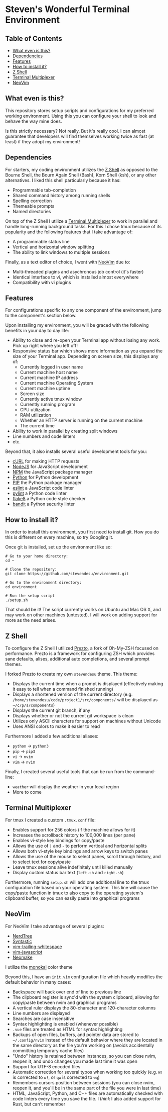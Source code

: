 # Steven's Wonderful Terminal Environment

## Table of Contents

 - [What even is this?](#what-even-is-this)
 - [Dependencies](#dependencies)
 - [Features](#features)
 - [How to install it?](#how-to-install-it)
 - [Z Shell](#z-shell)
 - [Terminal Multiplexer](#terminal-multiplexer)
 - [NeoVim](#neovim)

## What even is this?

This repository stores setup scripts and configurations for my preferred
working environment. Using this you can configure your shell to look and
behave the way mine does.

Is this strictly necessary? Not really. But it's really cool. I can almost
guarantee that developers will find themselves working twice as fast (at
least) if they adopt my environment!

## Dependencies

For starters, my coding environment utilizes the
[Z Shell](http://zsh.sourceforge.net/) as opposed to the Bourne Shell, the
Bourn Again Shell (Bash), Korn Shell (ksh), or any other alternatives. I liked
this shell particularly because it has:

 - Programmable tab-completion
 - Shared command history among running shells
 - Spelling correction
 - Themeable prompts
 - Named directories

On top of the Z Shell I utilize a
[Terminal Multiplexer](https://github.com/tmux/tmux/wiki) to work in parallel
and handle long-running background tasks. For this I chose tmux because of its
popularity and the following features that I take advantage of:

 - A programmable status line
 - Vertical and horizontal window splitting
 - The ability to link windows to multiple sessions

Finally, as a text editor of choice, I went with [NeoVim](https://neovim.io/)
due to:

 - Multi-threaded plugins and asychronous job control (it's faster)
 - Identical interface to vi, which is installed almost everywhere
 - Compatibility with vi plugins

## Features

For configurations specific to any one component of the environment, jump to
the component's section below.

Upon installing my environment, you will be graced with the following benefits
in your day to day life:

 - Ability to close and re-open your Terminal app without losing any work.
   Pick up right where you left off!
 - Responsive status bar which shows more information as you expand the size
   of your Terminal app. Depending on screen size, this displays any of:
     - Currently logged in user name
	 - Current machine host name
	 - Current machine IP address
	 - Current machine Operating System
	 - Current machine uptime
	 - Screen size
	 - Currently active tmux window
	 - Currently running program
	 - CPU utilization
	 - RAM utilization
	 - Whether an HTTP server is running on the current machine
	 - The current time
 - Ability to work in parallel by creating split windows
 - Line numbers and code linters
 - etc.

Beyond that, it also installs several useful development tools for you:

 - [cURL](https://curl.haxx.se/) for making HTTP requests
 - [NodeJS](https://nodejs.org/en/) for JavaScript development
 - [NPM](https://www.npmjs.com/) the JavaScript package manager
 - [Python](https://www.python.org/) for Python development
 - [PIP](https://pypi.org/project/pip/) the Python package manager
 - [eslint](https://eslint.org/) a JavaScript code linter
 - [pylint](https://www.pylint.org/) a Python code linter
 - [flake8](https://pypi.org/project/flake8/) a Python code style checker
 - [bandit](https://pypi.org/project/bandit/) a Python security linter

## How to install it?

In order to install this environment, you first need to install git. How you
do this is different on every machine, so try Googling it.

Once git is installed, set up the environment like so:

```
# Go to your home directory:
cd ~

# Clone the repository:
git clone https://github.com/stevendesu/environment.git

# Go to the environment directory:
cd environment

# Run the setup script
./setup.sh
```

That should be it! The script currently works on Ubuntu and Mac OS X, and may
work on other machines (untested). I will work on adding support for more as
the need arises.

## Z Shell

To configure the Z Shell I utilized
[Prezto](https://github.com/sorin-ionescu/prezto), a fork of Oh-My-ZSH focused
on performance. Prezto is a framework for configuring ZSH which provides sane
defaults, alises, additional auto completions, and several prompt themes.

I forked Prezto to create my own `stevendesu` theme. This theme:

 - Displays the current time when a prompt is displayed (effectively making it
   easy to tell when a command finished running)
 - Displays a shortened version of the current directory (e.g.
   `/home/stevendesu/code/project1/src/components/` will be displayed as
   `~/c/p/s/components`)
 - Displays the current git branch, if any
 - Displays whether or not the current git workspace is clean
 - Utilizes only ASCII characters for support on machines without Unicode
 - Uses ANSI colors to make it easier to read

Furthermore I added a few additional aliases:

 - `python` -> `python3`
 - `pip` -> `pip3`
 - `vi` -> `nvim`
 - `vim` -> `nvim`

Finally, I created several useful tools that can be run from the command-line:

 - `weather` will display the weather in your local region
 - More to come

## Terminal Multiplexer

For tmux I created a custom `.tmux.conf` file:

 - Enables support for 256 colors (if the machine allows for it)
 - Increases the scrollback history to 100,000 lines (per pane)
 - Enables vi-style key bindings for copy/paste
 - Allows the use of `|` and `-` to perform vertical and horizontal splits
 - Allows both vi-style key bindings and arrow keys to switch panes
 - Allows the use of the mouse to select panes, scroll through history, and
   to select text for copy/paste
 - Leave tmux sessions alive indefinitely until killed manually
 - Display custom status bar text (`left.sh` and `right.sh`)

Furthermore, running `setup.sh` will add one additional line to the tmux
configuration file based on your operating system. This line will cause the
copy/paste function in tmux to also copy to the operating system's clipboard
buffer, so you can easily paste into graphical programs

## NeoVim

For NeoVim I take advantage of several plugins:

 - [NerdTree](https://github.com/scrooloose/nerdtree)
 - [Syntastic](https://github.com/vim-syntastic/syntastic)
 - [vim-trailing-whitespace](https://github.com/bronson/vim-trailing-whitespace)
 - [vim-javascript](https://github.com/pangloss/vim-javascript)
 - [Neomake](https://github.com/neomake/neomake)

I utilize the [monokai](https://github.com/sickill/vim-monokai) color theme

Beyond this, I have an `init.vim` configuration file which heavily modifies
the default behavior in many cases:

 - Backspace will back over end of line to previous line
 - The clipboard register is sync'd with the system clipboard, allowing for
   copy/paste between nvim and graphical programs
 - A vertical ruler displays the 80-character and 120-character columns
 - Line numbers are displayed
 - Searches are case insensitive
 - Syntax highlighting is enabled (whenever possible)
 - `.vue` files are treated as HTML for syntax highlighting
 - Backups of open files, buffers, and pointer data are stored to
   `~/.config/nvim` instead of the default behavior where they are located in
   the same directory as the file you're working on (avoids accidentally
   committing temporary cache files)
 - "Undo" history is retained between instances, so you can close nvim, reopen
   it, and undo changes you made last time it was open
 - Support for UTF-8 encoded files
 - Automatic correction for several typos when working too quickly (e.g. `W!`
   is corrected to `w!`, or `qw` is corrected to `wq`)
 - Remembers cursors position between sessions (you can close nvim, reopen it,
   and you'll be in the same part of the file you were in last time)
 - HTML, JavaScript, Python, and C++ files are automatically checked with code
   linters every time you save the file. I *think* I also added support for
   Rust, but can't remember
